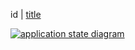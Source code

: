 id | [title](asd.title.md)

[<img src="../profile.svg" alt="application state diagram">](../profile.svg)